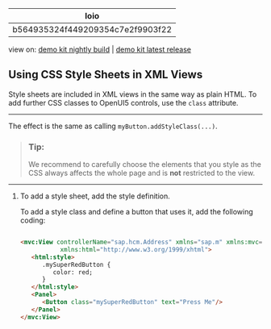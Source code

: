 <!-- loiob564935324f449209354c7e2f9903f22 -->

| loio |
| -----|
| b564935324f449209354c7e2f9903f22 |

<div id="loio">

view on: [demo kit nightly build](https://openui5nightly.hana.ondemand.com/#/topic/b564935324f449209354c7e2f9903f22) | [demo kit latest release](https://openui5.hana.ondemand.com/#/topic/b564935324f449209354c7e2f9903f22)</div>

## Using CSS Style Sheets in XML Views

Style sheets are included in XML views in the same way as plain HTML. To add further CSS classes to OpenUI5 controls, use the `class` attribute.

***

The effect is the same as calling `myButton.addStyleClass(...)`.

> ### Tip:  
> We recommend to carefully choose the elements that you style as the CSS always affects the whole page and is **not** restricted to the view.

***

1.  To add a style sheet, add the style definition.

    To add a style class and define a button that uses it, add the following coding:

    ``` html
    
    <mvc:View controllerName="sap.hcm.Address" xmlns="sap.m" xmlns:mvc="sap.ui.core.mvc"
               xmlns:html="http://www.w3.org/1999/xhtml">
       <html:style>
          .mySuperRedButton {
             color: red;
          }
       </html:style>
       <Panel>
          <Button class="mySuperRedButton" text="Press Me"/>
       </Panel>
    </mvc:View>
    ```


